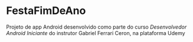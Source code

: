 # FestaFimDeAno

Projeto de app Android desenvolvido como parte do curso *Desenvolvedor Android Iniciante* do instrutor Gabriel Ferrari Ceron, na plataforma Udemy
